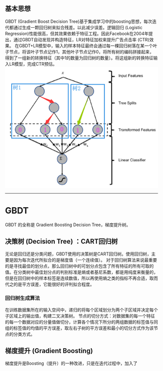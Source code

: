 ## 基本思想

GBDT (Gradient Boost Decision Tree)基于集成学习中的boosting思想，每次迭代都通过生成一颗回归树来拟合残差。以此减少误差。逻辑回归 (Logistic Regression)性能很高，但其效果依赖于特征工程。因此Facebook在2004年提出，通过GBDT自动发现并构造特征，LR对特征加权来提升广告点击率 (CTR)效果。
在GBDT+LR模型中，输入的样本特征最终会通过每一棵回归树落在某一个叶子节点，将该叶子节点记作1，其他叶子节点记作0，将所有树的编码拼接起来，得到了一组新的转换特征（其中1的数量为回归树的数量）。将这组新的转换特征输入LR模型，完成CTR预估。
![](assets/GBDT+LR.png)
***
# GBDT
GBDT 的全称是 Gradient Boosting Decision Tree，梯度提升树。
## 决策树 (Decision Tree) ：CART回归树
无论是回归还是分类问题，GBDT使用的决策树是CART回归树。使用回归树，主要是因为每次迭代所拟合的是梯度值（一个连续值）。
对于回归树算法来说最重要的是寻找最佳的划分点，那么回归树中的可划分点包含了所有特征的所有可取的值。在分类树中最佳划分点的判别标准是熵或者基尼系数，都是用纯度来衡量的，但是在回归树中的样本标签是连续数值，所以再使用熵之类的指标不再合适，取而代之的是平方误差，它能很好的评判拟合程度。
### 回归树生成算法
在训练数据集所在的输入空间中，递归的将每个区域划分为两个子区域并决定每个子区域上的输出值，构建二叉决策树。
节点的切分方式：对数据集的每一个特征的每一个数据对应的分量值做切分，计算各个情况下所分的两组数据的标签值与同组的标签值的均值的平方误差，取左右子树的平方误差和最小的切分方式作为该节点的分类方式。
## 梯度提升 (Gradient Boosting)
梯度提升是Boosting（提升）的一种改进，只是在迭代过程中，加入了
